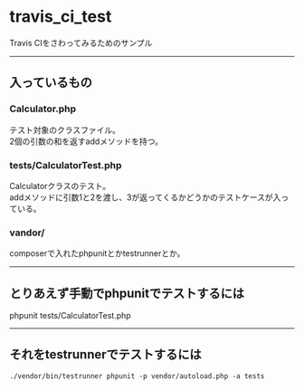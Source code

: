 # travis_ci_test
Travis CIをさわってみるためのサンプル

----
## 入っているもの
### Calculator.php
テスト対象のクラスファイル。  
2個の引数の和を返すaddメソッドを持つ。

### tests/CalculatorTest.php
Calculatorクラスのテスト。  
addメソッドに引数1と2を渡し、3が返ってくるかどうかのテストケースが入っている。

### vandor/
composerで入れたphpunitとかtestrunnerとか。

----
## とりあえず手動でphpunitでテストするには
phpunit tests/CalculatorTest.php

----
## それをtestrunnerでテストするには

`./vendor/bin/testrunner phpunit -p vendor/autoload.php -a tests`
